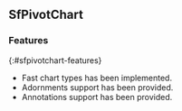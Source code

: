 ## SfPivotChart

### Features
{:#sfpivotchart-features} 

*	Fast chart types has been implemented. 
*	Adornments support has been provided.
*	Annotations support has been provided. 
 